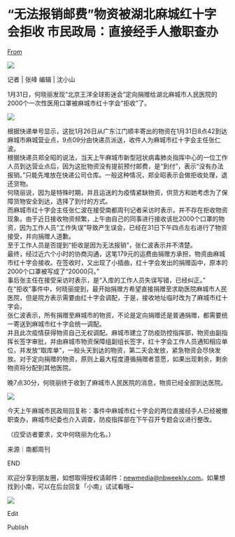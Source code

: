 # “无法报销邮费”物资被湖北麻城红十字会拒收 市民政局：直接经手人撤职查办

[From](https://mp.weixin.qq.com/s/gr6WT_MuxsGnOuUAcN9vuA)  

![](https://res.cloudinary.com/dqvsulqdb/image/upload/v1580995586/osmo4otlpuuyalvbpppe.png)

记者 | 张峰 编辑 | 沈小山  

1月31日，何晓丽发现“北京王洋全球影迷会”定向捐赠给湖北麻城市人民医院的2000个一次性医用口罩被麻城市红十字会“拒收”了。  

![](https://res.cloudinary.com/dqvsulqdb/image/upload/v1580995587/noseqz9mhhsexh6lgtvh.jpg)

根据快递单号显示，这批1月26日从广东江门顺丰寄出的物资在1月31日8点42到达麻城市麻城营业点，9点09分由快递员派送，收件人为麻城市红十字会主任张仁波。  
根据快递员郑全昭的说法，当天上午麻城市新型冠状病毒肺炎指挥中心的一位工作人员到达营业点后，因为这批物资没有提前预付邮费，是“到付”，表示“没有办法报销。”只能先堆放在快递公司仓库。一般这种情况，郑全昭表示会做拒收处理，退还货物。  
何晓丽说，因为是特殊时期，并且运送的为疫情紧缺物资，供货方和她考虑为了保障货物安全到达，选择了到付的方式。  
而麻城市红十字会主任张仁波在接受南都周刊记者采访时表示，并不存在拒收物资现象。由于近日接收物资频繁，上午由自己的同事进行接收该批2000个口罩的物资，因为工作人员“工作失误”导致产生误会，已经在31日下午四点左右进行了物资接受，并向捐赠人道歉。  
至于工作人员是否提到“拒收是因为无法报销”，张仁波表示并不清楚。  
最终，经过近六个小时的协商沟通，这笔179元的运费由捐赠方承担，物资由麻城市红十字会接收。在签收时，又出现了小插曲，红十字会发出的捐赠函中，原本的2000个口罩被写成了“20000只。”  
事后张主任在接受采访时表示，是“入库的工作人员失误写错，已经纠正。”  
在“拒收”事件中，何晓丽提到，最开始捐赠方希望直接捐赠至求助医院麻城市人民医院，但是院方表示需要由红十字会调配，于是，接收地址临时改为了麻城市红十字会。  
张仁波表示，所有捐赠至麻城市的物资，不论是定向捐赠还是普通捐赠，都需要统一寄送到麻城市红十字会统一调配。  
并且此次疫情获得物资自己无权调配。麻城市建立了防疫防控指挥部，物资由副指挥长签字审批，并由麻城市物资保障组副组长签字，红十字会工作人员通知相应单位，并发放“取库单”，一般头天到达的物资，第二天会发放，紧急物资会尽快发放。对于定向捐赠的物资，原则上最大程度遵循捐赠者意愿，如果出现剩余，剩余物资将分配到其他医院。  

晚7点30分，何晓丽终于收到了麻城市人民医院的消息，物资已经全部到达医院。  

![](https://res.cloudinary.com/dqvsulqdb/image/upload/v1580995589/fv0b9m1947uvnwdvevz4.jpg)

今天上午麻城市民政局回复称：事件中麻城市红十字会的两位直接经手人已经被撤职查办，麻城市纪委也介入调查，防疫指挥部在下午召开专题会议进行整改。  

（应受访者要求，文中何晓丽为化名。）  

来源｜南都周刊

END

欢迎分享到朋友圈，如想取得授权请邮件：newmedia@nbweekly.com。如果想找到小南，可以在后台回复「小南」试试看哦~

![](https://res.cloudinary.com/dqvsulqdb/image/upload/v1580995589/qy1umz5e1qgt4xezpjfp.gif)

Edit

Publish
